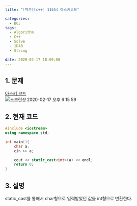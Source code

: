 ```yaml
---
title: "[백준][c++] 11654 아스키코드"

categories:
  - BOJ
tags:
  - Algorithm
  - C++
  - Solve
  - 1DAB
  - String

date: 2020-02-17 18:00:00
---
```


## 1. 문제
[아스키 코드](https://www.acmicpc.net/problem/11654)  
![스크린샷 2020-02-17 오후 6 15 59](https://user-images.githubusercontent.com/20227720/74639634-94755480-51b1-11ea-9f3b-34250068a380.png)


## 2. 현재 코드

```c++
#include <iostream>
using namespace std;

int main(){
    char a;
    cin >> a;

    cout << static_cast<int>(a) << endl;
    return 0;
}
```

## 3. 설명

static_cast를 통해서 char형으로 입력받았던 값을 int형으로 변환한다.